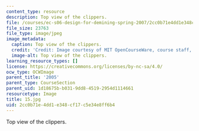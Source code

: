 ```yaml
---
content_type: resource
description: Top view of the clippers.
file: /courses/ec-s06-design-for-demining-spring-2007/2cc0b71e4dd1e348cf17c5e34e8ff6b4_15.jpg
file_size: 23763
file_type: image/jpeg
image_metadata:
  caption: Top view of the clippers.
  credit: 'Credit: Image courtesy of MIT OpenCourseWare, course staff, and students.'
  image-alt: Top view of the clippers.
learning_resource_types: []
license: https://creativecommons.org/licenses/by-nc-sa/4.0/
ocw_type: OCWImage
parent_title: '2005'
parent_type: CourseSection
parent_uid: 1d18675b-b031-9dd8-4519-2954d1114661
resourcetype: Image
title: 15.jpg
uid: 2cc0b71e-4dd1-e348-cf17-c5e34e8ff6b4
---
```

Top view of the clippers.